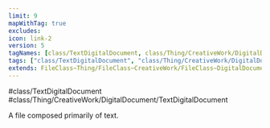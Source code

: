 ```yaml
---
limit: 9
mapWithTag: true
excludes:
icon: link-2
version: 5
tagNames: [class/TextDigitalDocument, class/Thing/CreativeWork/DigitalDocument/TextDigitalDocument, schema-org/TextDigitalDocument]
tags: ["class/TextDigitalDocument", "class/Thing/CreativeWork/DigitalDocument/TextDigitalDocument"]
extends: FileClass~Thing/FileClass~CreativeWork/FileClass~DigitalDocument
---
```


#class/TextDigitalDocument
#class/Thing/CreativeWork/DigitalDocument/TextDigitalDocument


A file composed primarily of text.

